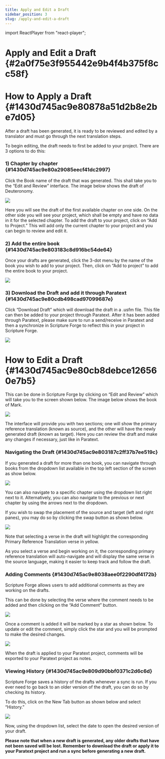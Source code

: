 ```yaml
---
title: Apply and Edit a Draft
sidebar_position: 3
slug: /apply-and-edit-a-draft
---
```


import ReactPlayer from "react-player";

# Apply and Edit a Draft {#2a0f75e3f955442e9b4f4b375f8cc58f}


<div class="player-wrapper"><ReactPlayer controls url="https://youtu.be/S4yvGDlcZ9o" /></div>


# How to Apply a Draft {#1430d745ac9e80878a51d2b8e2be7d05}


After a draft has been generated, it is ready to be reviewed and edited by a translator and must go through the next translation steps.


To begin editing, the draft needs to first be added to your project. There are 3 options to do this:


### **1) Chapter by chapter** {#1430d745ac9e80a29085eecf41dc2997}


Click the Book name of the draft that was generated. This shall take you to the “Edit and Review” interface. The image below shows the draft of Deuteronomy.


![](./476959662.png)


Here you will see the draft of the first available chapter on one side. On the other side you will see your project, which shall be empty and have no data in it for the selected chapter. To add the draft to your project, click on “Add to Project.” This will add only the current chapter to your project and you can begin to review and edit it.


### 2) Add the entire book {#1430d745ac9e803183c8d916bc54de64}


Once your drafts are generated, click the 3-dot menu by the name of the book you wish to add to your project. Then, click on “Add to project” to add the entire book to your project.


![](./739210120.png)


### 3) Download the Draft and add it through Paratext {#1430d745ac9e80cdb498cad97099687e}


Click “Download Draft” which will download the draft in a .usfm file. This file can then be added to your project through Paratext. After it has been added through Paratext, please make sure to run a send/receive in Paratext and then a synchronize in Scripture Forge to reflect this in your project in Scripture Forge.


![](./470740927.png)


# **How to Edit a Draft** {#1430d745ac9e80cb8debce126560e7b5}


This can be done in Scripture Forge by clicking on “Edit and Review” which will take you to the screen shown below. The image below shows the book of Mark.


![](./1670090022.png)


The interface will provide you with two sections; one will show the primary reference translation (known as source), and the other will have the newly generated draft (known as target). Here you can review the draft and make any changes if necessary, just like in Paratext.


### **Navigating the Draft** {#1430d745ac9e803187c2ff37b7ee519c}


If you generated a draft for more than one book, you can navigate through books from the dropdown list available in the top left section of the screen as show below.


![](./1640308464.png)


You can also navigate to a specific chapter using the dropdown list right next to it. Alternatively, you can also navigate to the previous or next chapter by using the arrows next to the dropdown.


If you wish to swap the placement of the source and target (left and right panes), you may do so by clicking the swap button as shown below.


![](./1749660801.png)


Note that selecting a verse in the draft will highlight the corresponding Primary Reference Translation verse in yellow.


As you select a verse and begin working on it, the corresponding primary reference translation will auto-navigate and will display the same verse in the source language, making it easier to keep track and follow the draft.


### **Adding Comments** {#1430d745ac9e8038aee0f2290df4172b}


Scripture Forge allows users to add additional comments as they are working on the drafts.


This can be done by selecting the verse where the comment needs to be added and then clicking on the “Add Comment” button.


![](./1078796203.png)


Once a comment is added it will be marked by a star as shown below. To update or edit the comment, simply click the star and you will be prompted to make the desired changes.


![](./632219727.png)


When the draft is applied to your Paratext project, comments will be exported to your Paratext project as notes.


### **Viewing History** {#1430d745ac9e809d90bbf0371c2d6c6d}


Scripture Forge saves a history of the drafts whenever a sync is run. If you ever need to go back to an older version of the draft, you can do so by checking its history.


To do this, click on the New Tab button as shown below and select “History.”


![](./1273285247.png)


Now, using the dropdown list, select the date to open the desired version of your draft.


**Please note that when a new draft is generated, any older drafts that have not been saved will be lost. Remember to download the draft or apply it to your Paratext project and run a sync before generating a new draft.**


